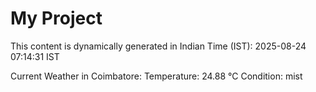 # My Project

This content is dynamically generated in Indian Time (IST): 2025-08-24 07:14:31 IST


Current Weather in Coimbatore:
Temperature: 24.88 °C
Condition: mist
